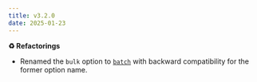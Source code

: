 ```yaml
---
title: v3.2.0
date: 2025-01-23
---
```


**♻️ Refactorings**

- Renamed the `bulk` option to [`batch`](/docs/content-translator/configuration/section#batch) with backward compatibility for the former option name.
